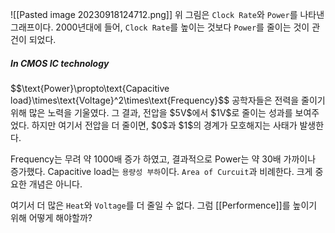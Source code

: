 ![[Pasted image 20230918124712.png]]
위 그림은 `Clock Rate`와 `Power`를 나타낸 그래프이다.
2000년대에 들어, `Clock Rate`를 높이는 것보다 `Power`를 줄이는 것이 관건이 되었다.

<h5>In CMOS IC technology</h5>
$$\text{Power}\propto\text{Capacitive load}\times\text{Voltage}^2\times\text{Frequency}$$
공학자들은 전력을 줄이기 위해 많은 노력을 기울였다. 그 결과, 전압을 $5V$에서 $1V$로 줄이는 성과를 보여주었다. 하지만 여기서 전압을 더 줄이면, $0$과 $1$의 경계가 모호해지는 사태가 발생한다.

$\text{Frequency}$는 무려 약 1000배 증가 하였고, 결과적으로 $\text{Power}$는 약 30배 가까이나 증가했다.
$\text{Capacitive load}$는 `용량성 부하`이다. `Area of Curcuit`과 비례한다. 크게 중요한 개념은 아니다.

여기서 더 많은 `Heat`와 `Voltage`를 더 줄일 수 없다.
그럼 [[Performence]]를 높이기 위해 어떻게 해야할까?

